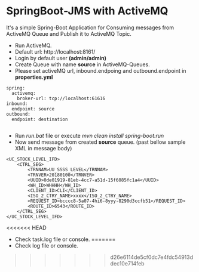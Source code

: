 # SpringBoot-JMS with ActiveMQ

It's a simple Spring-Boot Application for Consuming messages from ActiveMQ Queue and Publish it to ActiveMQ Topic.


* Run ActiveMQ.
* Default url:  http://localhost:8161/
* Login by default user **(admin/admin)**
* Create Queue with name **source** in ActiveMQ-Queues. 
* Please set activeMQ url, inbound.endpoing and outbound.endpoint in **properties.yml**

```
spring:
  activemq:
    broker-url: tcp://localhost:61616
inbound:
  endpoint: source
outbound:
  endpoint: destination
  
```
* Run *run.bat* file or execute *mvn clean install spring-boot:run*
* Now send message from created **source** queue. (past bellow sample XML in message body)

```
<UC_STOCK_LEVEL_IFD>
	<CTRL_SEG>
		<TRNNAM>UU_SSSS_LEVEL</TRNNAM>
		<TRNVER>20180100</TRNVER>
		<UUID>0de01919-81eb-4cc7-a51d-15f6085fc1a4</UUID>
		<WH_ID>WHHHH</WH_ID>
		<CLIENT_ID>CLI</CLIENT_ID>
		<ISO_2_CTRY_NAME>xxxx</ISO_2_CTRY_NAME>
		<REQUEST_ID>bcccc8-5a07-4hi6-8yyy-8290d3ccfb51</REQUEST_ID>
		<ROUTE_ID>6543</ROUTE_ID>
	</CTRL_SEG>
</UC_STOCK_LEVEL_IFD>
```
<<<<<<< HEAD
* Check task.log file or console.
=======
* Check log file or console.
>>>>>>> d26e6114de5cf0dc7e4fdc54913ddec10e714feb
